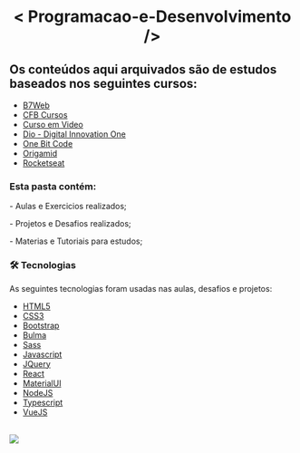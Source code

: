 <h1 align="center">< Programacao-e-Desenvolvimento /></h1> 
<h2> Os conteúdos aqui arquivados são de estudos baseados nos seguintes cursos: </h2>

<ul>
 <li><a href="https://b7web.com.br/">B7Web</a></li>
 <li><a href="https://www.youtube.com/channel/UCqHIWCQSq0yeE-1nbcRnt2w">CFB Cursos</a></li>
 <li><a href="https://www.cursoemvideo.com/">Curso em Video</a></li>
 <li><a href="https://digitalinnovation.one/">Dio - Digital Innovation One </a></li>
 <li><a href="https://programador.onebitcode.com/">One Bit Code</a></li>
 <li><a href="https://www.origamid.com/">Origamid</a></li>
 <li><a href="https://www.rocketseat.com.br/discover"> Rocketseat</a></li>
 
</ul>


<h3>Esta pasta contém:</h3>
 <p>- Aulas e Exercicios realizados; </p>
 <p>- Projetos e Desafios realizados; </p>
 <p>- Materias e Tutoriais para estudos; </p>
 
### 🛠 Tecnologias

As seguintes tecnologias foram usadas nas aulas, desafios e projetos:

- [HTML5](https://developer.mozilla.org/pt-BR/docs/Web/HTML)
- [CSS3](https://developer.mozilla.org/pt-BR/docs/Web/CSS)
- [Bootstrap](https://getbootstrap.com/)
- [Bulma](https://bulma.io/)
- [Sass](https://sass-lang.com/)
- [Javascript](https://developer.mozilla.org/pt-BR/docs/Web/JavaScript)
- [JQuery](https://jquery.com/)
- [React](https://reactjs.org/)
- [MaterialUI](https://v4.mui.com/)
- [NodeJS](https://nodejs.org/en/)
- [Typescript](https://www.typescriptlang.org/)
- [VueJS](https://vuejs.org/)

<br>
 
 <img src="https://img.shields.io/static/v1?label=DEV&message=Darcisio Almeida&color=7159c1&style=for-the-badge&logo=ghost"/>
